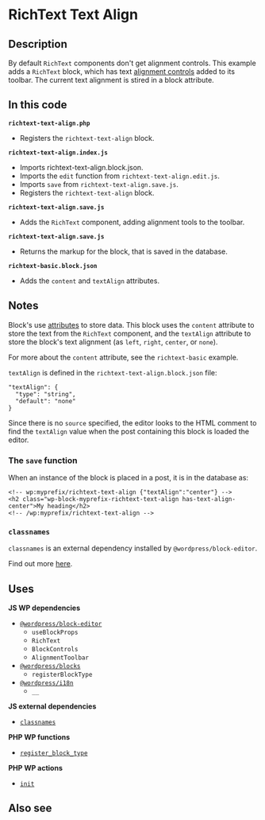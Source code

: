 # RichText Text Align

## Description

By default `RichText` components don't get alignment controls. This example adds a `RichText` block, which has text [alignment controls](https://developer.wordpress.org/block-editor/how-to-guides/block-tutorial/block-controls-toolbar-and-sidebar/) added to its toolbar. The current text alignment is stired in a block attribute.

## In this code

**`richtext-text-align.php`**

- Registers the `richtext-text-align` block.

**`richtext-text-align.index.js`**

- Imports richtext-text-align.block.json.
- Imports the `edit` function from `richtext-text-align.edit.js`.
- Imports `save` from `richtext-text-align.save.js`.
- Registers the `richtext-text-align` block.

**`richtext-text-align.save.js`**

- Adds the `RichText` component, adding alignment tools to the toolbar.

**`richtext-text-align.save.js`**

- Returns the markup for the block, that is saved in the database.

**`richtext-basic.block.json`**

- Adds the `content` and `textAlign` attributes.

## Notes

Block's use [attributes](https://developer.wordpress.org/block-editor/reference-guides/block-api/block-attributes/) to store data. This block uses the `content` attribute to store the text from the `RichText` component, and the `textAlign` attribute to store the block's text alignment (as `left`, `right`, `center`, or `none`).

For more about the `content` attribute, see the `richtext-basic` example.

`textAlign` is defined in the `richtext-text-align.block.json` file:

```
"textAlign": {
  "type": "string",
  "default": "none"
}
```

Since there is no `source` specified, the editor looks to the HTML comment to find the `textAlign` value when the post containing this block is loaded the editor.

### The `save` function

When an instance of the block is placed in a post, it is in the database as:

```
<!-- wp:myprefix/richtext-text-align {"textAlign":"center"} -->
<h2 class="wp-block-myprefix-richtext-text-align has-text-align-center">My heading</h2>
<!-- /wp:myprefix/richtext-text-align -->
```

### `classnames`

`classnames` is an external dependency installed by `@wordpress/block-editor`.

Find out more [here](https://www.npmjs.com/package/classnames).

## Uses

**JS WP dependencies**

- [`@wordpress/block-editor`](https://developer.wordpress.org/block-editor/reference-guides/packages/packages-block-editor/)
  - `useBlockProps`
  - `RichText`
  - `BlockControls`
  - `AlignmentToolbar`
- [`@wordpress/blocks`](https://developer.wordpress.org/block-editor/reference-guides/packages/packages-blocks/)
  - `registerBlockType`
- [`@wordpress/i18n`](https://developer.wordpress.org/block-editor/reference-guides/packages/packages-i18n/)
  - `__`

**JS external dependencies**

- [`classnames`](https://www.npmjs.com/package/classnames)

**PHP WP functions**

- [`register_block_type`](https://developer.wordpress.org/reference/functions/register_block_type/)

**PHP WP actions**

- [`init`](https://developer.wordpress.org/reference/hooks/init/)

## Also see
